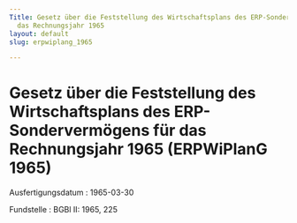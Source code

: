 ```yaml
---
Title: Gesetz über die Feststellung des Wirtschaftsplans des ERP-Sondervermögens für
  das Rechnungsjahr 1965
layout: default
slug: erpwiplang_1965

---
```


# Gesetz über die Feststellung des Wirtschaftsplans des ERP-Sondervermögens für das Rechnungsjahr 1965 (ERPWiPlanG 1965)

Ausfertigungsdatum
:   1965-03-30

Fundstelle
:   BGBl II: 1965, 225

